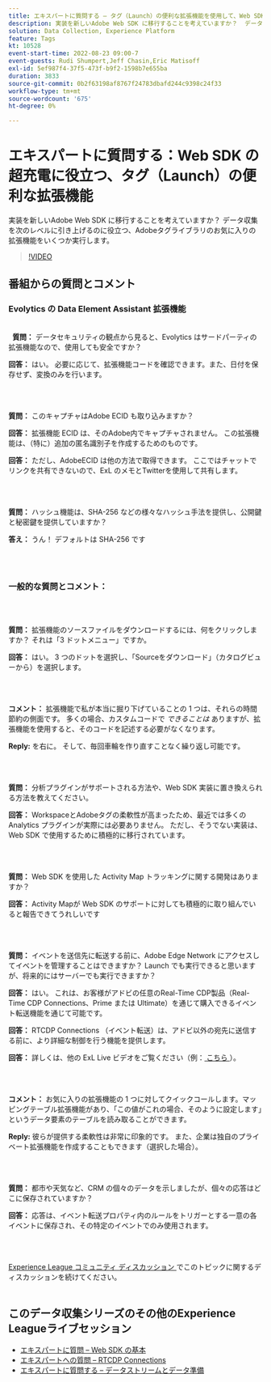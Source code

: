 ```yaml
---
title: エキスパートに質問する – タグ（Launch）の便利な拡張機能を使用して、Web SDK を大幅に請求できます
description: 実装を新しいAdobe Web SDK に移行することを考えていますか？  データ収集を次のレベルに引き上げるのに役立つ、Adobeタグライブラリのお気に入りの拡張機能をいくつか実行します。
solution: Data Collection, Experience Platform
feature: Tags
kt: 10528
event-start-time: 2022-08-23 09:00-7
event-guests: Rudi Shumpert,Jeff Chasin,Eric Matisoff
exl-id: 5ef987f4-37f5-473f-b9f2-1598b7e655ba
duration: 3833
source-git-commit: 0b2f63198af8767f24783dbafd244c9398c24f33
workflow-type: tm+mt
source-wordcount: '675'
ht-degree: 0%

---
```


# エキスパートに質問する：Web SDK の超充電に役立つ、タグ（Launch）の便利な拡張機能

実装を新しいAdobe Web SDK に移行することを考えていますか？  データ収集を次のレベルに引き上げるのに役立つ、Adobeタグライブラリのお気に入りの拡張機能をいくつか実行します。

>[!VIDEO](https://video.tv.adobe.com/v/346610/?quality=12&learn=on)

## 番組からの質問とコメント

### Evolytics の Data Element Assistant 拡張機能

<br> 
**質問：** データセキュリティの観点から見ると、Evolytics はサードパーティの拡張機能なので、使用しても安全ですか？

**回答：** はい。 必要に応じて、拡張機能コードを確認できます。また、日付を保存せず、変換のみを行います。

<br> 

**質問：** このキャプチャはAdobe ECID も取り込みますか？

**回答：** 拡張機能 ECID は、そのAdobe内でキャプチャされません。 この拡張機能は、（特に）追加の匿名識別子を作成するためのものです。

**回答：** ただし、AdobeECID は他の方法で取得できます。 ここではチャットでリンクを共有できないので、ExL のメモとTwitterを使用して共有します。

<br> 

**質問：** ハッシュ機能は、SHA-256 などの様々なハッシュ手法を提供し、公開鍵と秘密鍵を提供していますか？

**答え：** うん！ デフォルトは SHA-256 です

<br> 

### 一般的な質問とコメント：

<br> 

**質問：** 拡張機能のソースファイルをダウンロードするには、何をクリックしますか？ それは「3 ドットメニュー」ですか。

**回答：** はい。 3 つのドットを選択し、「Sourceをダウンロード」（カタログビューから）を選択します。

<br> 

**コメント：** 拡張機能で私が本当に掘り下げていることの 1 つは、それらの時間節約の側面です。 多くの場合、カスタムコードで *できることは* ありますが、拡張機能を使用すると、そのコードを記述する必要がなくなります。

**Reply:** を右に。 そして、毎回車輪を作り直すことなく繰り返し可能です。

<br> 

**質問：** 分析プラグインがサポートされる方法や、Web SDK 実装に置き換えられる方法を教えてください。

**回答：** WorkspaceとAdobeタグの柔軟性が高まったため、最近では多くの Analytics プラグインが実際には必要ありません。 ただし、そうでない実装は、Web SDK で使用するために積極的に移行されています。

<br> 

**質問：** Web SDK を使用した Activity Map トラッキングに関する開発はありますか？

**回答：** Activity Mapが Web SDK のサポートに対しても積極的に取り組んでいると報告できてうれしいです

<br> 

**質問：** イベントを送信先に転送する前に、Adobe Edge Network にアクセスしてイベントを管理することはできますか？ Launch でも実行できると思いますが、将来的にはサーバーでも実行できますか？

**回答：** はい。 これは、お客様がアドビの任意のReal-Time CDP製品（Real-Time CDP Connections、Prime または Ultimate）を通じて購入できるイベント転送機能を通じて可能です。

**回答：** RTCDP Connections （イベント転送）は、アドビ以外の宛先に送信する前に、より詳細な制御を行う機能を提供します。

**回答：** 詳しくは、他の ExL Live ビデオをご覧ください（例：[ こちら ](exl-live-episode-06-23-22.md)）。

<br> 

**コメント：** お気に入りの拡張機能の 1 つに対してクイックコールします。マッピングテーブル拡張機能があり、「この値がこれの場合、そのように設定します」というデータ要素のテーブルを読み取ることができます。

**Reply:** 彼らが提供する柔軟性は非常に印象的です。 また、企業は独自のプライベート拡張機能を作成することもできます（選択した場合）。

<br> 

**質問：** 都市や天気など、CRM の個々のデータを示しましたが、個々の応答はどこに保存されていますか？

**回答：** 応答は、イベント転送プロパティ内のルールをトリガーとする一意の各イベントに保存され、その特定のイベントでのみ使用されます。

<br> 

[Experience League コミュニティ ディスカッション ](https://experienceleaguecommunities.adobe.com/t5/adobe-experience-platform/experience-league-live-post-session-discussion-useful-extensions/m-p/542620#M240) でこのトピックに関するディスカッションを続けてください。
<br> 

## このデータ収集シリーズのその他のExperience Leagueライブセッション

* [エキスパートに質問 – Web SDK の基本](exl-live-episode-05-26-22.md)
* [エキスパートへの質問 – RTCDP Connections](exl-live-episode-06-23-22.md)
* [エキスパートに質問する – データストリームとデータ準備](exl-live-episode-07-21-22.md)

